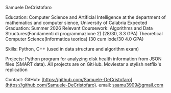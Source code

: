 Samuele DeCristofaro


Education:
Computer Science and Artificial Intelligence at the department of mathematics and computer sience, University of Calabria
Expected Graduation: Summer 2026
Relevant Coursework:
    Algorithms and Data Structures(Fondamenti di programmazione 2) (28/30, 3.3 GPA)
    Theoretical Computer Science(Informatica teorica) (30 cum lode/30 4.0 GPA)

Skills:
Python,
C++ (used in data structure and algorithm exam)

Projects:
Python program for analyzing disk health information from JSON files (SMART data). All projects are on GitHub.
Moviestar a stylish netflix's replication

Contact:
GitHub: [https://github.com/Samuele-DeCristofaro](https://github.com/Samuele-DeCristofaro).
email: ssamu3909@gmail.com
